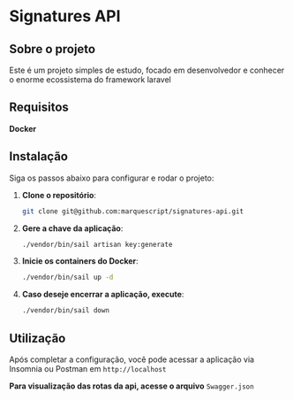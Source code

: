 # Signatures API

## Sobre o projeto

Este é um projeto simples de estudo, focado em desenvolvedor e conhecer o enorme ecossistema do framework laravel

## Requisitos
**Docker**

## Instalação

Siga os passos abaixo para configurar e rodar o projeto:

1. **Clone o repositório**:
    ```bash
   git clone git@github.com:marquescript/signatures-api.git
    ```
2. **Gere a chave da aplicação**:
      ```bash
    ./vendor/bin/sail artisan key:generate
    ```
3. **Inicie os containers do Docker**:
    ```bash
    ./vendor/bin/sail up -d
    ```
4. **Caso deseje encerrar a aplicação, execute**:
    ```bash
    ./vendor/bin/sail down
    ```    

## Utilização

Após completar a configuração, você pode acessar a aplicação via Insomnia ou Postman em `http://localhost`

**Para visualização das rotas da api, acesse o arquivo** ``Swagger.json``
